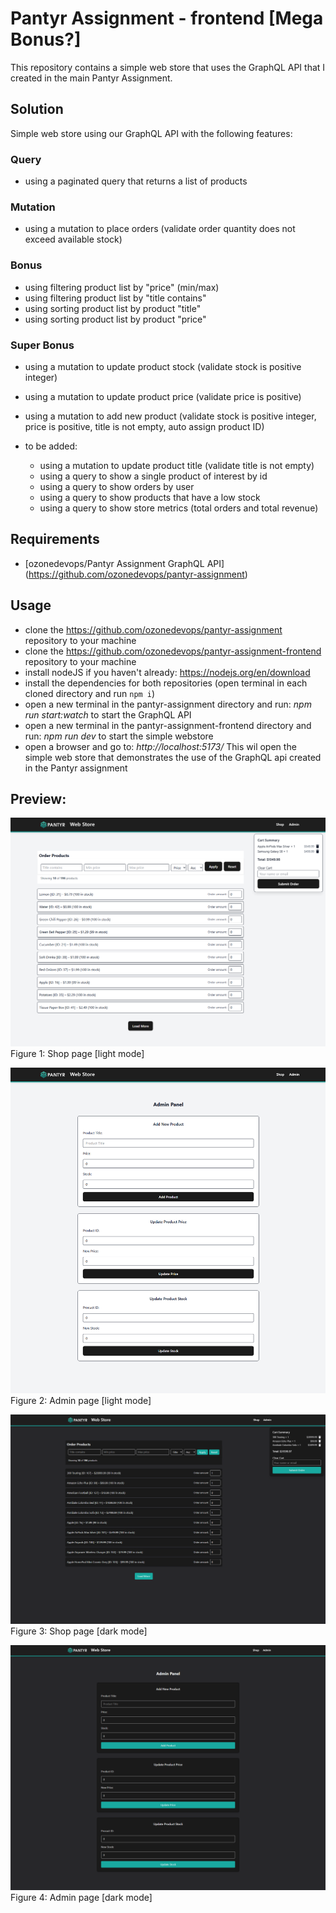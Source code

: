 # Pantyr Assignment - frontend [Mega Bonus?]
This repository contains a simple web store that uses the GraphQL API that I created in the main Pantyr Assignment.

## Solution
Simple web store using our GraphQL API with the following features:

### Query
- using a paginated query that returns a list of products

### Mutation
- using a mutation to place orders (validate order quantity does not exceed available stock)

### Bonus
- using filtering product list by "price" (min/max)
- using filtering product list by "title contains"
- using sorting product list by product "title" 
- using sorting product list by product "price"

### Super Bonus
- using a mutation to update product stock (validate stock is positive integer)
- using a mutation to update product price (validate price is positive)
- using a mutation to add new product (validate stock is positive integer, price is positive, title is not empty, auto assign product ID)

- to be added:
    - using a mutation to update product title (validate title is not empty)
    - using a query to show a single product of interest by id
    - using a query to show orders by user
    - using a query to show products that have a low stock
    - using a query to show store metrics (total orders and total revenue)


## Requirements
- [ozonedevops/Pantyr Assignment GraphQL API] (https://github.com/ozonedevops/pantyr-assignment)

## Usage
- clone the https://github.com/ozonedevops/pantyr-assignment repository to your machine
- clone the https://github.com/ozonedevops/pantyr-assignment-frontend repository to your machine
- install nodeJS if you haven't already: https://nodejs.org/en/download
- install the dependencies for both repositories (open terminal in each cloned directory and run `npm i`)
- open a new terminal in the pantyr-assignment directory and run: *npm run start:watch* to start the GraphQL API
- open a new terminal in the pantyr-assignment-frontend directory and run: *npm run dev* to start the simple webstore
- open a browser and go to: *http://localhost:5173/* This wil open the simple web store that demonstrates the use of the GraphQL api created in the Pantyr assignment

## Preview:
![Screenshot of Pantyr Web Store Frontend that demonstrates the use of the GraphQL API that was made for the Pantyr assignment, Shop page (light mode).](/screenshots/Pantyr-assignment-frontend-Shop-Cart-Summary.png)
Figure 1: Shop page [light mode]

![Screenshot of Pantyr Web Store Frontend that demonstrates the use of the GraphQL API that was made for the Pantyr assignment, Admin page (light mode).](/screenshots/Pantyr-assignment-frontend-Admin-Panel.png)
Figure 2: Admin page [light mode]

![Screenshot of Pantyr Web Store Frontend that demonstrates the use of the GraphQL API that was made for the Pantyr assignment, Shop page (dark mode).](/screenshots/Pantyr-assignment-frontend-Shop-Cart-Summary-dark.png)
Figure 3: Shop page [dark mode]

![Screenshot of Pantyr Web Store Frontend that demonstrates the use of the GraphQL API that was made for the Pantyr assignment, Admin page (dark mode).](/screenshots/Pantyr-assignment-frontend-Admin-Panel-dark.png)
Figure 4: Admin page [dark mode]

